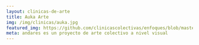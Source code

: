 ```yaml
---
layout: clinicas-de-arte
title: Auka Arte
img: /img/clinicas/auka.jpg
featured_img: https://github.com/clinicascolectivas/enfoques/blob/master/clinicas/2015/auka-arte/flyer-auka-arte.jpg?raw=true
meta: andares es un proyecto de arte colectivo a nivel visual
---
```


